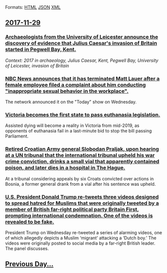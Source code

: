 
Formats: [HTML](2017/11/29/index.html)  [JSON](2017/11/29/index.json)  [XML](2017/11/29/index.xml)  

## [2017-11-29](/news/2017/11/29/index.md)

### [Archaeologists from the University of Leicester announce the discovery of evidence that Julius Caesar's invasion of Britain started in Pegwell Bay, Kent. ](/news/2017/11/29/archaeologists-from-the-university-of-leicester-announce-the-discovery-of-evidence-that-julius-caesar-s-invasion-of-britain-started-in-pegwe.md)
_Context: 2017 in archaeology, Julius Caesar, Kent, Pegwell Bay, University of Leicester, invasion of Britain_

### [NBC News announces that it has terminated Matt Lauer after a female employee filed a complaint about him conducting "inappropriate sexual behavior in the workplace". ](/news/2017/11/29/nbc-news-announces-that-it-has-terminated-matt-lauer-after-a-female-employee-filed-a-complaint-about-him-conducting-inappropriate-sexual-be.md)
The network announced it on the &quot;Today&quot; show on Wednesday.

### [Victoria becomes the first state to pass euthanasia legislation. ](/news/2017/11/29/victoria-becomes-the-first-state-to-pass-euthanasia-legislation.md)
Assisted dying will become a reality in Victoria from mid-2019, as opponents of euthanasia fail in a last-minute bid to stop the bill passing Parliament.

### [Retired Croatian Army general Slobodan Praljak, upon hearing at a UN tribunal that the international tribunal upheld his war crime conviction, drinks a small vial that apparently contained poison, and later dies in a hospital in The Hague. ](/news/2017/11/29/retired-croatian-army-general-slobodan-praljak-upon-hearing-at-a-un-tribunal-that-the-international-tribunal-upheld-his-war-crime-convictio.md)
At a tribunal considering appeals by six Croats convicted over actions in Bosnia, a former general drank from a vial after his sentence was upheld.

### [U.S. President Donald Trump re-tweets three videos designed to spread hatred for Muslims that were originally tweeted by a member of British far-right political party Britain First, prompting international condemnation. One of the videos is revealed to be fake. ](/news/2017/11/29/u-s-president-donald-trump-re-tweets-three-videos-designed-to-spread-hatred-for-muslims-that-were-originally-tweeted-by-a-member-of-british.md)
President Trump on Wednesday re-tweeted a series of alarming videos, one of which allegedly depicts a Muslim ‘migrant’ attacking a ‘Dutch boy.’ The videos were originally posted to social media by a far-right British leader. The panel discusses.

## [Previous Day...](/news/2017/11/28/index.md)


